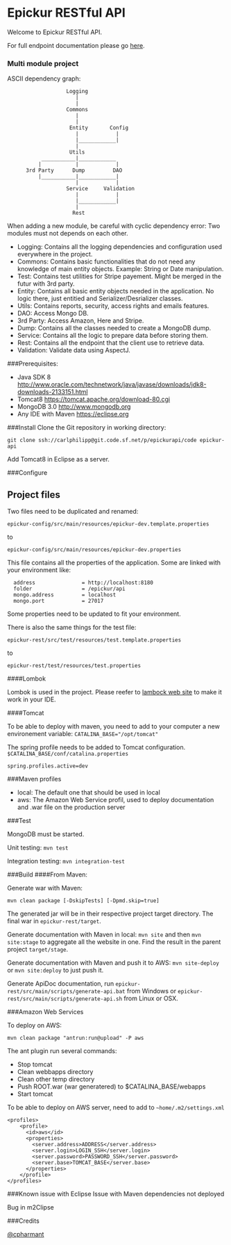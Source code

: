 Epickur RESTful API
===================

Welcome to Epickur RESTful API.

For full endpoint documentation please go [here](epickur-rest/apidoc/index.html).

### Multi module project

ASCII dependency graph:

```
                   Logging
                      |
                      |
                   Commons
                      |
                      |
                    Entity       Config
                      |            |
                      |____________|
                      |
                    Utils
           ___________|____________ 
          |           |            |
      3rd Party      Dump         DAO
          |___________|____________|
                      |            |
                   Service     Validation
                      |            |
                      |____________|
                      |
                     Rest
```

When adding a new module, be careful with cyclic dependency error: Two modules must not depends on each other.

* Logging: Contains all the logging dependencies and configuration used everywhere in the project.
* Commons: Contains basic functionalities that do not need any knowledge of main entity objects. Example: String or Date manipulation.
* Test: Contains test utilities for Stripe payement. Might be merged in the futur with 3rd party.
* Entity: Contains all basic entity objects needed in the application. No logic there, just entitied and Serializer/Desrializer classes.
* Utils: Contains reports, security, access rights and emails features.
* DAO: Access Mongo DB.
* 3rd Party: Access Amazon, Here and Stripe.
* Dump: Contains all the classes needed to create a MongoDB dump.
* Service: Contains all the logic to prepare data before storing them.
* Rest: Contains all the endpoint that the client use to retrieve data.
* Validation: Validate data using AspectJ.

###Prerequisites:
* Java SDK 8 http://www.oracle.com/technetwork/java/javase/downloads/jdk8-downloads-2133151.html
* Tomcat8 https://tomcat.apache.org/download-80.cgi
* MongoDB 3.0 http://www.mongodb.org
* Any IDE with Maven https://eclipse.org

###Install
Clone the Git repository in working directory:

`git clone ssh://carlphilipp@git.code.sf.net/p/epickurapi/code epickur-api`

Add Tomcat8 in Eclipse as a server.

###Configure

## Project files
Two files need to be duplicated and renamed:

`epickur-config/src/main/resources/epickur-dev.template.properties`

to

`epickur-config/src/main/resources/epickur-dev.properties`


This file contains all the properties of the application. Some are linked with your environment like:

```
  address               = http://localhost:8180
  folder                = /epickur/api
  mongo.address         = localhost
  mongo.port            = 27017
```

Some properties need to be updated to fit your environment.

There is also the same things for the test file:

`epickur-rest/src/test/resources/test.template.properties`

to

`epickur-rest/test/resources/test.properties`

####Lombok

Lombok is used in the project. Please reefer to [lambock web site](https://projectlombok.org) to make it work in your IDE.

####Tomcat

To be able to deploy with maven, you need to add to your computer a new environement variable:
`CATALINA_BASE="/opt/tomcat"`

The spring profile needs to be added to Tomcat configuration. `$CATALINA_BASE/conf/catalina.properties`

`spring.profiles.active=dev`


###Maven profiles
* local: The default one that should be used in local
* aws: The Amazon Web Service profil, used to deploy documentation and .war file on the production server

###Test

MongoDB must be started.

Unit testing: `mvn test`

Integration testing: `mvn integration-test`


###Build
####From Maven:

Generate war with Maven: 

`mvn clean package [-DskipTests] [-Dpmd.skip=true]` 

The generated jar will be in their respective project target directory. The final war in `epickur-rest/target`.

Generate documentation with Maven in local: `mvn site` and then `mvn site:stage` to aggregate all the website in one. Find the result in the parent project `target/stage`.

Generate documentation with Maven and push it to AWS: `mvn site-deploy` or `mvn site:deploy` to just push it.

Generate ApiDoc documentation, run `epickur-rest/src/main/scripts/generate-api.bat` from Windows or `epickur-rest/src/main/scripts/generate-api.sh` from Linux or OSX.

###Amazon Web Services

To deploy on AWS:

`mvn clean package "antrun:run@upload" -P aws`

The ant plugin run several commands:

* Stop tomcat
* Clean webbapps directory
* Clean other temp directory
* Push ROOT.war (war generatered) to $CATALINA_BASE/webapps
* Start tomcat

To be able to deploy on AWS server, need to add to `~home/.m2/settings.xml`

```
<profiles>
    <profile>
      <id>aws</id>
      <properties>
        <server.address>ADDRESS</server.address>
        <server.login>LOGIN_SSH</server.login>
        <server.password>PASSWORD_SSH</server.password>
        <server.base>TOMCAT_BASE</server.base>
      </properties>
    </profile>
</profiles>
```

###Known issue with Eclipse
Issue with Maven dependencies not deployed

Bug in m2Clipse

###Credits

[@cpharmant](https://twitter.com/cpharmant)

